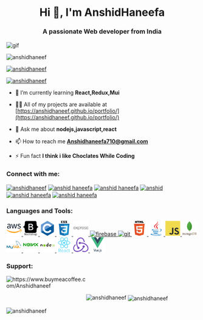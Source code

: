 <h1 align="center">Hi 👋, I'm AnshidHaneefa</h1>
<h3 align="center">A passionate Web developer from India</h3>
<img align="center" src="https://media4.giphy.com/media/qgQUggAC3Pfv687qPC/giphy.gif" alt="gif">

<p align="left"> <img src="https://komarev.com/ghpvc/?username=anshidhaneef&label=Profile%20views&color=0e75b6&style=flat" alt="anshidhaneef" /> </p>

<p align="left"> <a href="https://github.com/ryo-ma/github-profile-trophy"><img src="https://github-profile-trophy.vercel.app/?username=anshidhaneef" alt="anshidhaneef" /></a> </p>

<p align="left"> <a href="https://twitter.com/anshidhaneef" target="blank"><img src="https://img.shields.io/twitter/follow/anshidhaneef?logo=twitter&style=for-the-badge" alt="anshidhaneef" /></a> </p>

- 🌱 I’m currently learning **React,Redux,Mui**

- 👨‍💻 All of my projects are available at [https://anshidhaneef.github.io/portfolio/](https://anshidhaneef.github.io/portfolio/)

- 💬 Ask me about **nodejs,javascript,react**

- 📫 How to reach me **Anshidhaneefa710@gmail.com**

- ⚡ Fun fact **I think i like Choclates While Coding**

<h3 align="left">Connect with me:</h3>
<p align="left">
<a href="https://twitter.com/anshidhaneef" target="blank"><img align="center" src="https://raw.githubusercontent.com/rahuldkjain/github-profile-readme-generator/master/src/images/icons/Social/twitter.svg" alt="anshidhaneef" height="30" width="40" /></a>
<a href="https://linkedin.com/in/anshid haneefa" target="blank"><img align="center" src="https://raw.githubusercontent.com/rahuldkjain/github-profile-readme-generator/master/src/images/icons/Social/linked-in-alt.svg" alt="anshid haneefa" height="30" width="40" /></a>
<a href="https://stackoverflow.com/users/anshid haneefa" target="blank"><img align="center" src="https://raw.githubusercontent.com/rahuldkjain/github-profile-readme-generator/master/src/images/icons/Social/stack-overflow.svg" alt="anshid haneefa" height="30" width="40" /></a>
<a href="https://fb.com/anshid" target="blank"><img align="center" src="https://raw.githubusercontent.com/rahuldkjain/github-profile-readme-generator/master/src/images/icons/Social/facebook.svg" alt="anshid" height="30" width="40" /></a>
<a href="https://instagram.com/anshid haneefa" target="blank"><img align="center" src="https://raw.githubusercontent.com/rahuldkjain/github-profile-readme-generator/master/src/images/icons/Social/instagram.svg" alt="anshid haneefa" height="30" width="40" /></a>
<a href="https://www.leetcode.com/anshid haneefa" target="blank"><img align="center" src="https://raw.githubusercontent.com/rahuldkjain/github-profile-readme-generator/master/src/images/icons/Social/leet-code.svg" alt="anshid haneefa" height="30" width="40" /></a>
</p>

<h3 align="left">Languages and Tools:</h3>
<p align="left"> <a href="https://aws.amazon.com" target="_blank" rel="noreferrer"> <img src="https://raw.githubusercontent.com/devicons/devicon/master/icons/amazonwebservices/amazonwebservices-original-wordmark.svg" alt="aws" width="40" height="40"/> </a> <a href="https://getbootstrap.com" target="_blank" rel="noreferrer"> <img src="https://raw.githubusercontent.com/devicons/devicon/master/icons/bootstrap/bootstrap-plain-wordmark.svg" alt="bootstrap" width="40" height="40"/> </a> <a href="https://www.cprogramming.com/" target="_blank" rel="noreferrer"> <img src="https://raw.githubusercontent.com/devicons/devicon/master/icons/c/c-original.svg" alt="c" width="40" height="40"/> </a> <a href="https://www.w3schools.com/css/" target="_blank" rel="noreferrer"> <img src="https://raw.githubusercontent.com/devicons/devicon/master/icons/css3/css3-original-wordmark.svg" alt="css3" width="40" height="40"/> </a> <a href="https://expressjs.com" target="_blank" rel="noreferrer"> <img src="https://raw.githubusercontent.com/devicons/devicon/master/icons/express/express-original-wordmark.svg" alt="express" width="40" height="40"/> </a> <a href="https://firebase.google.com/" target="_blank" rel="noreferrer"> <img src="https://www.vectorlogo.zone/logos/firebase/firebase-icon.svg" alt="firebase" width="40" height="40"/> </a> <a href="https://git-scm.com/" target="_blank" rel="noreferrer"> <img src="https://www.vectorlogo.zone/logos/git-scm/git-scm-icon.svg" alt="git" width="40" height="40"/> </a> <a href="https://www.w3.org/html/" target="_blank" rel="noreferrer"> <img src="https://raw.githubusercontent.com/devicons/devicon/master/icons/html5/html5-original-wordmark.svg" alt="html5" width="40" height="40"/> </a> <a href="https://www.java.com" target="_blank" rel="noreferrer"> <img src="https://raw.githubusercontent.com/devicons/devicon/master/icons/java/java-original.svg" alt="java" width="40" height="40"/> </a> <a href="https://developer.mozilla.org/en-US/docs/Web/JavaScript" target="_blank" rel="noreferrer"> <img src="https://raw.githubusercontent.com/devicons/devicon/master/icons/javascript/javascript-original.svg" alt="javascript" width="40" height="40"/> </a> <a href="https://www.mongodb.com/" target="_blank" rel="noreferrer"> <img src="https://raw.githubusercontent.com/devicons/devicon/master/icons/mongodb/mongodb-original-wordmark.svg" alt="mongodb" width="40" height="40"/> </a> <a href="https://www.mysql.com/" target="_blank" rel="noreferrer"> <img src="https://raw.githubusercontent.com/devicons/devicon/master/icons/mysql/mysql-original-wordmark.svg" alt="mysql" width="40" height="40"/> </a> <a href="https://www.nginx.com" target="_blank" rel="noreferrer"> <img src="https://raw.githubusercontent.com/devicons/devicon/master/icons/nginx/nginx-original.svg" alt="nginx" width="40" height="40"/> </a> <a href="https://nodejs.org" target="_blank" rel="noreferrer"> <img src="https://raw.githubusercontent.com/devicons/devicon/master/icons/nodejs/nodejs-original-wordmark.svg" alt="nodejs" width="40" height="40"/> </a> <a href="https://reactjs.org/" target="_blank" rel="noreferrer"> <img src="https://raw.githubusercontent.com/devicons/devicon/master/icons/react/react-original-wordmark.svg" alt="react" width="40" height="40"/> </a> <a href="https://redux.js.org" target="_blank" rel="noreferrer"> <img src="https://raw.githubusercontent.com/devicons/devicon/master/icons/redux/redux-original.svg" alt="redux" width="40" height="40"/> </a> <a href="https://vuejs.org/" target="_blank" rel="noreferrer"> <img src="https://raw.githubusercontent.com/devicons/devicon/master/icons/vuejs/vuejs-original-wordmark.svg" alt="vuejs" width="40" height="40"/> </a> </p>

<h3 align="left">Support:</h3>
<p><a href="https://www.buymeacoffee.com/https://www.buymeacoffee.com/Anshidhaneef"> <img align="left" src="https://cdn.buymeacoffee.com/buttons/v2/default-yellow.png" height="50" width="210" alt="https://www.buymeacoffee.com/Anshidhaneef" /></a></p><br><br>

<p><img align="left" src="https://github-readme-stats.vercel.app/api/top-langs?username=anshidhaneef&show_icons=true&locale=en&layout=compact" alt="anshidhaneef" /></p>

<p>&nbsp;<img align="center" src="https://github-readme-stats.vercel.app/api?username=anshidhaneef&show_icons=true&locale=en" alt="anshidhaneef" /></p>

<p><img align="center" src="https://github-readme-streak-stats.herokuapp.com/?user=anshidhaneef&" alt="anshidhaneef" /></p>
